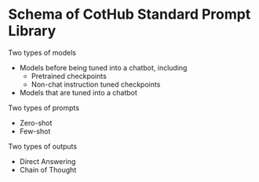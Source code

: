 # Schema of CotHub Standard Prompt Library

Two types of models
* Models before being tuned into a chatbot, including
    * Pretrained checkpoints 
    * Non-chat instruction tuned checkpoints
* Models that are tuned into a chatbot

Two types of prompts 
* Zero-shot
* Few-shot

Two types of outputs
* Direct Answering
* Chain of Thought

